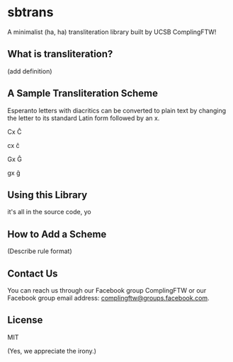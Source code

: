 sbtrans
=======

A minimalist (ha, ha) transliteration library built by UCSB ComplingFTW!

## What is transliteration?

(add definition)


## A Sample Transliteration Scheme

Esperanto letters with diacritics can be converted to plain text by changing the letter to its standard Latin form followed by an x. 

Cx
Ĉ

cx
ĉ

Gx
Ĝ

gx
ĝ


## Using this Library

it's all in the source code, yo


## How to Add a Scheme

(Describe rule format)


## Contact Us

You can reach us through our Facebook group ComplingFTW or our Facebook group email address: complingftw@groups.facebook.com.


## License

MIT 

(Yes, we appreciate the irony.)

